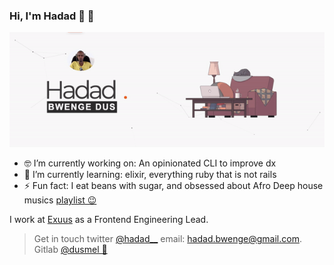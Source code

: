 ### Hi, I'm Hadad 👋 🚀

![profile](https://github.com/dusmel/dusmel/raw/master/previewable.gif)

- 🤓 I’m currently working on: An opinionated CLI to improve dx
- 🌱 I’m currently learning: elixir, everything ruby that is not rails
- ⚡ Fun fact: I eat beans with sugar, and obsessed about Afro Deep house musics [playlist 😉](https://www.youtube.com/playlist?list=PLpitG3WR388YHeYkMX0ELzA2sprX9CxoX) 

I work at [Exuus](https://getsave.io/) as a Frontend Engineering Lead. 
> Get in touch twitter [@hadad__](https://twitter.com/hadad__)  email: hadad.bwenge@gmail.com. Gitlab [@dusmel 🧐](https://gitlab.com/dusmel)


